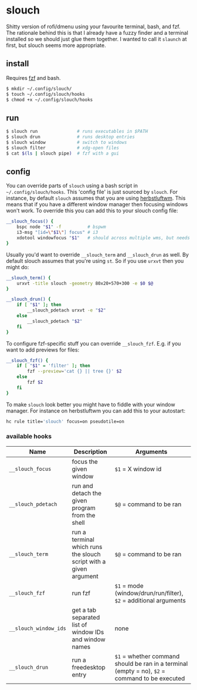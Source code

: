 # slouch

Shitty version of rofi/dmenu using your favourite terminal, bash, and fzf.
The rationale behind this is that
I already have a fuzzy finder and a terminal installed so we should just glue them together.
I wanted to call it `slaunch` at first, but slouch seems more appropriate.

## install

Requires [fzf](https://github.com/junegunn/fzf) and bash.

```sh
$ mkdir ~/.config/slouch/
$ touch ~/.config/slouch/hooks
$ chmod +x ~/.config/slouch/hooks
```

## run

```sh
$ slouch run               # runs executables in $PATH
$ slouch drun              # runs desktop entries
$ slouch window            # switch to windows
$ slouch filter            # xdg-open files
$ cat $(ls | slouch pipe)  # fzf with a gui
```

## config

You can override parts of `slouch` using a bash script in `~/.config/slouch/hooks`.
This 'config file' is just sourced by `slouch`.
For instance, by default `slouch` assumes that you are using [herbstluftwm](https://herbstluftwm.org/).
This means that if you have a different window manager then focusing windows won't work.
To override this you can add this to your slouch config file:

```sh
__slouch_focus() {
    bspc node "$1" -f          # bspwm
    i3-msg "[id=\"$1\"] focus" # i3
    xdotool windowfocus "$1"   # should across multiple wms, but needs xdotool
}
```

Usually you'd want to override `__slouch_term` and `__slouch_drun` as well.
By default slouch assumes that you're using `st`.
So if you use `urxvt` then you might do:

```sh
__slouch_term() {
    urxvt -title slouch -geometry 80x20+570+300 -e $0 $@
}

__slouch_drun() {
    if [ "$1" ]; then
        __slouch_pdetach urxvt -e "$2"
    else
        __slouch_pdetach "$2"
    fi
}
```

To configure fzf-specific stuff you can override `__slouch_fzf`.
E.g. if you want to add previews for files:

```sh
__slouch_fzf() {
    if [ "$1" = 'filter' ]; then
        fzf --preview='cat {} || tree {}' $2
    else
        fzf $2
    fi
}
```

To make `slouch` look better you might have to fiddle with your window manager.
For instance on herbstluftwm you can add this to your autostart:

```sh
hc rule title='slouch' focus=on pseudotile=on
```

### available hooks

| Name                  | Description                                                       | Arguments |
|-----------------------|-------------------------------------------------------------------|-----------|
| `__slouch_focus`      | focus the given window                                            | `$1` = X window id |
| `__slouch_pdetach`    | run and detach the given program from the shell                   | `$@` = command to be ran |
| `__slouch_term`       | run a terminal which runs the slouch script with a given argument | `$@` = command to be ran |
| `__slouch_fzf`        | run fzf                                                           | `$1` = mode (window/drun/run/filter), `$2` = additional arguments |
| `__slouch_window_ids` | get a tab separated list of window IDs and window names           | none |
| `__slouch_drun`       | run a freedesktop entry                                           | `$1` = whether command should be ran in a terminal (empty = no), `$2` = command to be executed |
